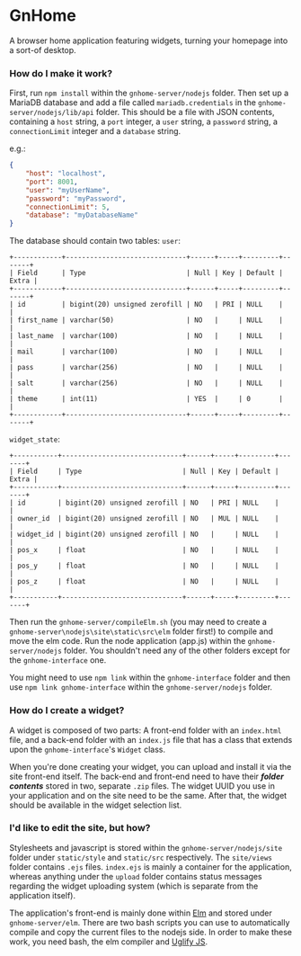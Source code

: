 GnHome
======
A browser home application featuring widgets, turning your homepage into a sort-of desktop.

### How do I make it work?
First, run `npm install` within the `gnhome-server/nodejs` folder. Then set up a MariaDB database and add a file called `mariadb.credentials` in the `gnhome-server/nodejs/lib/api` folder. This should be a file with JSON contents, containing a `host` string, a `port` integer, a `user` string, a `password` string, a `connectionLimit` integer and a `database` string.

e.g.:
```json
{
    "host": "localhost",
    "port": 8001,
    "user": "myUserName",
    "password": "myPassword",
    "connectionLimit": 5,
    "database": "myDatabaseName"
}
```

The database should contain two tables:
`user`:
```
+------------+------------------------------+------+-----+---------+-------+
| Field      | Type                         | Null | Key | Default | Extra |
+------------+------------------------------+------+-----+---------+-------+
| id         | bigint(20) unsigned zerofill | NO   | PRI | NULL    |       |
| first_name | varchar(50)                  | NO   |     | NULL    |       |
| last_name  | varchar(100)                 | NO   |     | NULL    |       |
| mail       | varchar(100)                 | NO   |     | NULL    |       |
| pass       | varchar(256)                 | NO   |     | NULL    |       |
| salt       | varchar(256)                 | NO   |     | NULL    |       |
| theme      | int(11)                      | YES  |     | 0       |       |
+------------+------------------------------+------+-----+---------+-------+
```
`widget_state`:
```
+-----------+------------------------------+------+-----+---------+-------+
| Field     | Type                         | Null | Key | Default | Extra |
+-----------+------------------------------+------+-----+---------+-------+
| id        | bigint(20) unsigned zerofill | NO   | PRI | NULL    |       |
| owner_id  | bigint(20) unsigned zerofill | NO   | MUL | NULL    |       |
| widget_id | bigint(20) unsigned zerofill | NO   |     | NULL    |       |
| pos_x     | float                        | NO   |     | NULL    |       |
| pos_y     | float                        | NO   |     | NULL    |       |
| pos_z     | float                        | NO   |     | NULL    |       |
+-----------+------------------------------+------+-----+---------+-------+
```

Then run the `gnhome-server/compileElm.sh` (you may need to create a `gnhome-server\nodejs\site\static\src\elm` folder first!) to compile and move the elm code.
Run the node application (app.js) within the `gnhome-server/nodejs` folder. You shouldn't need any of the other folders except for the `gnhome-interface` one.

You might need to use `npm link` within the `gnhome-interface` folder and then use `npm link gnhome-interface` within the `gnhome-server/nodejs` folder.

### How do I create a widget?
A widget is composed of two parts: A front-end folder with an `index.html` file, and a back-end folder with an `index.js` file that has a class that extends upon the `gnhome-interface`'s `Widget` class.

When you're done creating your widget, you can upload and install it via the site front-end itself. The back-end and front-end need to have their __*folder contents*__ stored in two, separate `.zip` files. The widget UUID you use in your application and on the site need to be the same. After that, the widget should be available in the widget selection list.

### I'd like to edit the site, but how?
Stylesheets and javascript is stored within the `gnhome-server/nodejs/site` folder under `static/style` and `static/src` respectively. The `site/views` folder contains `.ejs` files. `index.ejs` is mainly a container for the application, whereas anything under the `upload` folder contains status messages regarding the widget uploading system (which is separate from the application itself).

The application's front-end is mainly done within [Elm](https://elm-lang.org/) and stored under `gnhome-server/elm`. There are two bash scripts you can use to automatically compile and copy the current files to the nodejs side. In order to make these work, you need bash, the elm compiler and [Uglify JS](https://www.npmjs.com/package/uglify-js).
